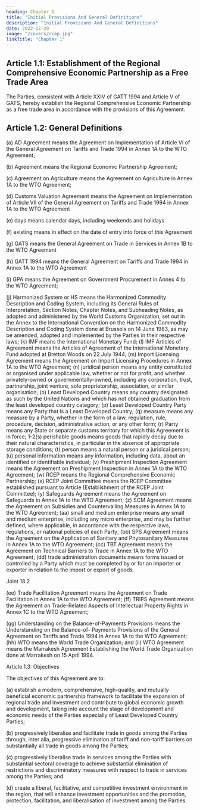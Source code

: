 ```yaml
---
heading: Chapter 1
title: "Initial Provisions And General Definitions"
description: "Initial Provisions And General Definitions"
date: 2022-12-29
image: "/covers/rcep.jpg"
linkTitle: "Chapter 1"
---
```



## Article 1.1: Establishment of the Regional Comprehensive Economic Partnership as a Free Trade Area

The Parties, consistent with Article XXIV of GATT 1994 and Article V of GATS, hereby establish the Regional Comprehensive Economic
Partnership as a free trade area in accordance with the provisions of this Agreement.

## Article 1.2: General Definitions

(a) AD Agreement means the Agreement on Implementation of Article VI of the General Agreement on Tariffs and Trade 1994 in Annex 1A to the WTO Agreement;

(b) Agreement means the Regional Economic Partnership Agreement;

(c) Agreement on Agriculture means the Agreement on Agriculture in Annex 1A to the WTO Agreement;

(d) Customs Valuation Agreement means the Agreement on Implementation of Article VII of the General Agreement on Tariffs and Trade 1994 in Annex 1A to the WTO Agreement

(e) days means calendar days, including weekends and holidays

(f) existing means in effect on the date of entry into force of this Agreement

(g) GATS means the General Agreement on Trade in Services in Annex 1B to the WTO Agreement

(h) GATT 1994 means the General Agreement on Tariffs and Trade 1994 in Annex 1A to the WTO Agreement

<!-- 1-1 Comprehensive -->

(i) GPA means the Agreement on Government Procurement in Annex 4 to the WTO Agreement;

(j) Harmonized System or HS means the Harmonized Commodity Description and Coding System, including its
General Rules of Interpretation, Section Notes, Chapter
Notes, and Subheading Notes, as adopted and
administered by the World Customs Organization, set out
in the Annex to the International Convention on the
Harmonized Commodity Description and Coding System
done at Brussels on 14 June 1983, as may be amended,
adopted and implemented by the Parties in their respective
laws;
(k) IMF means the International Monetary Fund;
(l) IMF Articles of Agreement means the Articles of
Agreement of the International Monetary Fund adopted at
Bretton Woods on 22 July 1944;
(m) Import Licensing Agreement means the Agreement on
Import Licensing Procedures in Annex 1A to the WTO
Agreement;
(n) juridical person means any entity constituted or
organised under applicable law, whether or not for profit,
and whether privately-owned or governmentally-owned,
including any corporation, trust, partnership, joint venture,
sole proprietorship, association, or similar organisation;
(o) Least Developed Country means any country designated
as such by the United Nations and which has not obtained
graduation from the least developed country category;
(p) Least Developed Country Party means any Party that is
a Least Developed Country;
(q) measure means any measure by a Party, whether in the
form of a law, regulation, rule, procedure, decision,
administrative action, or any other form;
(r) Party means any State or separate customs territory for
which this Agreement is in force;
1-2(s) perishable goods means goods that rapidly decay due to
their natural characteristics, in particular in the absence of
appropriate storage conditions;
(t) person means a natural person or a juridical person;
(u) personal information means any information, including
data, about an identified or identifiable individual;
(v) Preshipment Inspection Agreement means the
Agreement on Preshipment Inspection in Annex 1A to the
WTO Agreement;
(w) RCEP means the Regional Comprehensive Economic
Partnership;
(x) RCEP Joint Committee means the RCEP
Committee established pursuant to Article
(Establishment of the RCEP Joint Committee);
(y) Safeguards Agreement means the Agreement on
Safeguards in Annex 1A to the WTO Agreement;
(z) SCM Agreement means the Agreement on Subsidies and
Countervailing Measures in Annex 1A to the WTO
Agreement;
(aa) small and medium enterprise means any small and
medium enterprise, including any micro enterprise, and
may be further defined, where applicable, in accordance
with the respective laws, regulations, or national policies of
each Party;
(bb) SPS Agreement means the Agreement on the Application
of Sanitary and Phytosanitary Measures in Annex 1A to the
WTO Agreement;
(cc) TBT Agreement means the Agreement on Technical
Barriers to Trade in Annex 1A to the WTO Agreement;
(dd) trade administration documents means forms issued or
controlled by a Party which must be completed by or for an
importer or exporter in relation to the import or export of
goods

Joint
18.2

(ee) Trade Facilitation Agreement means the Agreement on Trade Facilitation in Annex 1A to the WTO Agreement;
(ff) TRIPS Agreement means the Agreement on Trade-Related Aspects of Intellectual Property Rights in Annex
1C to the WTO Agreement;

(gg) Understanding on
the Balance-of-Payments Provisions means the Understanding on the Balance-of-
Payments Provisions of the General Agreement on Tariffs
and Trade 1994 in Annex 1A to the WTO Agreement;
(hh) WTO means the World Trade Organization; and
(ii) WTO Agreement means the Marrakesh Agreement
Establishing the World Trade Organization done at
Marrakesh on 15 April 1994.

Article 1.3: Objectives

The objectives of this Agreement are to:

(a) establish a modern, comprehensive, high-quality, and mutually beneficial economic partnership framework to
facilitate the expansion of regional trade and investment and contribute to global economic growth and
development, taking into account the stage of development and economic needs of the Parties especially of Least
Developed Country Parties;

(b) progressively liberalise and facilitate trade in goods among the Parties through, inter alia, progressive elimination of
tariff and non-tariff barriers on substantially all trade in goods among the Parties;

(c) progressively liberalise trade in services among the Parties with substantial sectoral coverage to achieve substantial
elimination of restrictions and discriminatory measures with respect to trade in services among the Parties; and

(d) create a liberal, facilitative, and competitive investment environment in the region, that will enhance investment opportunities and the promotion, protection, facilitation, and liberalisation of investment among the Parties.


